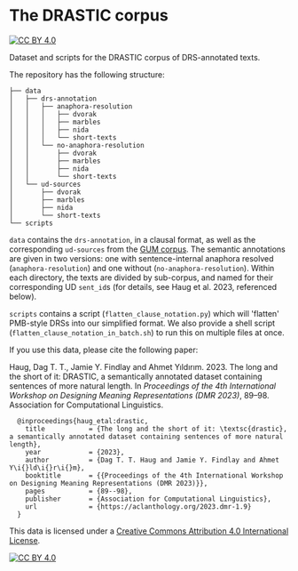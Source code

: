 # The DRASTIC corpus
[![CC BY 4.0][cc-by-shield]][cc-by]

Dataset and scripts for the DRASTIC corpus of DRS-annotated texts.

The repository has the following structure:

```
├── data
│   ├── drs-annotation
│   │   ├── anaphora-resolution
│   │   │   ├── dvorak
│   │   │   ├── marbles
│   │   │   ├── nida
│   │   │   └── short-texts
│   │   └── no-anaphora-resolution
│   │       ├── dvorak
│   │       ├── marbles
│   │       ├── nida
│   │       └── short-texts
│   └── ud-sources
│       ├── dvorak
│       ├── marbles
│       ├── nida
│       └── short-texts
└── scripts
```

`data` contains the `drs-annotation`, in a clausal format, as well as the corresponding `ud-sources` from the [GUM corpus](https://github.com/UniversalDependencies/UD_English-GUM/tree/bc5b73d4a1c697a09368812575656328af323197). The semantic annotations are given in two versions: one with sentence-internal anaphora resolved (`anaphora-resolution`) and one without (`no-anaphora-resolution`). Within each directory, the texts are divided by sub-corpus, and named for their corresponding UD `sent_id`s (for details, see Haug et al. 2023, referenced below).

`scripts` contains a script (`flatten_clause_notation.py`) which will 'flatten' PMB-style DRSs into our simplified format. We also provide a shell script (`flatten_clause_notation_in_batch.sh`) to run this on multiple files at once.

If you use this data, please cite the following paper:

Haug, Dag T. T., Jamie Y. Findlay and Ahmet Yıldırım. 2023. The long and the short of it: DRASTIC, a semantically annotated dataset containing sentences of more natural length. In _Proceedings of the 4th International Workshop on Designing Meaning Representations (DMR 2023)_, 89–98. Association for Computational Linguistics.

```
  @inproceedings{haug_etal:drastic,
    title           = {The long and the short of it: \textsc{drastic}, a semantically annotated dataset containing sentences of more natural length},
    year            = {2023},
    author          = {Dag T. T. Haug and Jamie Y. Findlay and Ahmet Y\i{}ld\i{}r\i{}m},
    booktitle       = {{Proceedings of the 4th International Workshop on Designing Meaning Representations (DMR 2023)}},
    pages           = {89--98},
    publisher       = {Association for Computational Linguistics},
    url             = {https://aclanthology.org/2023.dmr-1.9}
  }
```

This data is licensed under a
[Creative Commons Attribution 4.0 International License][cc-by].

[![CC BY 4.0][cc-by-image]][cc-by]

[cc-by]: http://creativecommons.org/licenses/by/4.0/
[cc-by-image]: https://i.creativecommons.org/l/by/4.0/88x31.png
[cc-by-shield]: https://img.shields.io/badge/License-CC%20BY%204.0-lightgrey.svg
